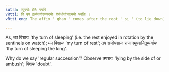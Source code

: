 ```yaml
---
sutra: व्युपयोः शेतेः पर्याये
vRtti: वि उप इत्येतयोरुपपदयोः शेतेर्धातोञ्प्रत्ययो भवति ॥
vRtti_eng: The affix '_ghan_' comes after the root '_si_' (to lie down) when the prepositions '_vi_' and '_upa_' are in composition with it, and when the sense of the word so formed is that of 'regular succession'.

---
```

As, तव विशायः 'thy turn of sleeping' (i.e. the rest enjoyed in rotation by the sentinels on watch); मम विशायः 'my turn of rest'; तव राजोपशायः राजानमुपशयितुम्पर्यायः 'thy turn of sleeping the king'.

Why do we say 'regular succession'? Observe उपशयः 'lying by the side of or ambush'; विशयः 'doubt'.